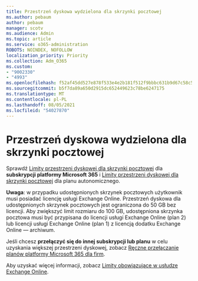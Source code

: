 ```yaml
---
title: Przestrzeń dyskowa wydzielona dla skrzynki pocztowej
ms.author: pebaum
author: pebaum
manager: scotv
ms.audience: Admin
ms.topic: article
ms.service: o365-administration
ROBOTS: NOINDEX, NOFOLLOW
localization_priority: Priority
ms.collection: Adm_O365
ms.custom:
- "9002330"
- "4993"
ms.openlocfilehash: f52af45dd527e878f533e4e2b181f512f9bbbc631b9d67c58c5ec1ffcd19ea84
ms.sourcegitcommit: b5f7da89a650d2915dc652449623c78be6247175
ms.translationtype: MT
ms.contentlocale: pl-PL
ms.lasthandoff: 08/05/2021
ms.locfileid: "54027870"
---
```

# <a name="mailbox-storage"></a>Przestrzeń dyskowa wydzielona dla skrzynki pocztowej

Sprawdź [Limity przestrzeni dyskowej dla skrzynki pocztowej](https://docs.microsoft.com/office365/servicedescriptions/exchange-online-service-description/exchange-online-limits#mailbox-storage-limits) dla **subskrypcji platformy Microsoft 365** i [Limity przestrzeni dyskowej dla skrzynki pocztowej](https://docs.microsoft.com/office365/servicedescriptions/exchange-online-service-description/exchange-online-limits#storage-limits-across-standalone-plans) dla planu autonomicznego. 

**Uwaga**: w przypadku udostępnionych skrzynek pocztowych użytkownik musi posiadać licencję usługi Exchange Online. Przestrzeń dyskowa dla udostępnionych skrzynek pocztowych jest ograniczona do 50 GB bez licencji. Aby zwiększyć limit rozmiaru do 100 GB, udostępniona skrzynka pocztowa musi być przypisana do licencji usługi Exchange Online (plan 2) lub licencji usługi Exchange Online (plan 1) z licencją dodatku Exchange Online — archiwum.

Jeśli chcesz **przełączyć się do innej subskrypcji lub planu** w celu uzyskania większej przestrzeni dyskowej, zobacz [Ręczne przełączanie planów platformy Microsoft 365 dla firm](https://docs.microsoft.com/microsoft-365/commerce/subscriptions/switch-plans-manually?view=o365-worldwide).

Aby uzyskać więcej informacji, zobacz [Limity obowiązujące w usłudze Exchange Online](https://docs.microsoft.com/office365/servicedescriptions/exchange-online-service-description/exchange-online-limits).
